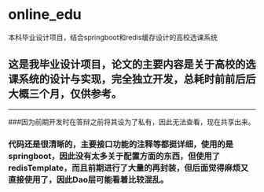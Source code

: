 # online_edu
本科毕业设计项目，结合springboot和redis缓存设计的高校选课系统
## 这是我毕业设计项目，论文的主要内容是关于高校的选课系统的设计与实现，完全独立开发，总耗时前前后后大概三个月，仅供参考。
-----------------------------------------------------------
###因为前期开发时在答辩之前将其设为了私有，因此无法查看，现在共享出来。
### 代码还是很清晰的，主要接口功能的注释等都挺详细，使用的是springboot，因此没有太多关于配置方面的东西，但使用了redisTemplate，而且前期进行了大量的再封装，但后面觉得麻烦又直接使用了，因此Dao层可能看着比较混乱。
